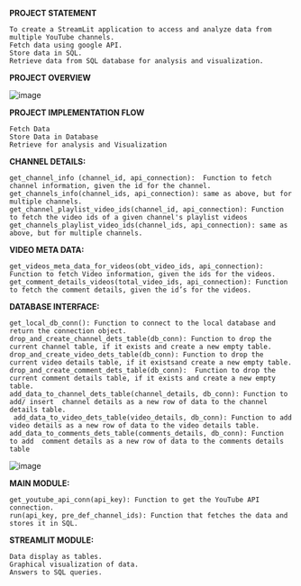 **PROJECT STATEMENT**

	To create a StreamLit application to access and analyze data from multiple YouTube channels.
	Fetch data using google API.
	Store data in SQL.
	Retrieve data from SQL database for analysis and visualization.


**PROJECT OVERVIEW**

![image](https://github.com/user-attachments/assets/06f92d9d-5339-42bf-9928-19ff9f5c9a90)


**PROJECT IMPLEMENTATION FLOW**

	Fetch Data
 	Store Data in Database
  	Retrieve for analysis and Visualization

**CHANNEL DETAILS:**

	get_channel_info (channel_id, api_connection):  Function to fetch channel information, given the id for the channel.
	get_channels_info(channel_ids, api_connection): same as above, but for multiple channels.
	get_channel_playlist_video_ids(channel_id, api_connection): Function to fetch the video ids of a given channel's playlist videos
	get_channels_playlist_video_ids(channel_ids, api_connection): same as above, but for multiple channels.

 
**VIDEO META DATA:**

	get_videos_meta_data_for_videos(obt_video_ids, api_connection):  Function to fetch Video information, given the ids for the videos.
	get_comment_details_videos(total_video_ids, api_connection): Function to fetch the comment details, given the id’s for the videos.


**DATABASE INTERFACE:**

	get_local_db_conn(): Function to connect to the local database and return the connection object.
	drop_and_create_channel_dets_table(db_conn): Function to drop the current channel table, if it exists and create a new empty table.
	drop_and_create_video_dets_table(db_conn): Function to drop the current video details table, if it existsand create a new empty table.
	drop_and_create_comment_dets_table(db_conn):  Function to drop the current comment details table, if it exists and create a new empty table.
	add_data_to_channel_dets_table(channel_details, db_conn): Function to add/ insert  channel details as a new row of data to the channel details table.
	 add_data_to_video_dets_table(video_details, db_conn): Function to add  video details as a new row of data to the video details table.
	add_data_to_comments_dets_table(comments_details, db_conn): Function to add  comment details as a new row of data to the comments details table

 ![image](https://github.com/user-attachments/assets/2670c7d2-33d4-4142-bab7-0531ad7679f2)

**MAIN MODULE:**

	get_youtube_api_conn(api_key): Function to get the YouTube API connection.
	run(api_key, pre_def_channel_ids): Function that fetches the data and stores it in SQL.

**STREAMLIT MODULE:**

	Data display as tables.
	Graphical visualization of data.
	Answers to SQL queries.














